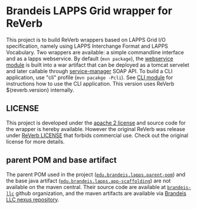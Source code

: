# Brandeis LAPPS Grid wrapper for ReVerb

This project is to build ReVerb wrappers based on LAPPS Grid I/O specification, namely using LAPPS Interchange Format and LAPPS Vocabulary.
Two wrappers are available: a simple commandline interface and as a lapps webservice.
By default (`mvn package`), the [webservice module](reverb-webservice) is built into a war artifact that can be deployed as a tomcat servelet and later callable through [service-manager](https://github.com/openlangrid/langrid) SOAP API.
To build a CLI application, use "cli" profile (`mvn pacakge -Pcli`). See [CLI module](reverb-cli) for instructions how to use the CLI application. 
This version uses ReVerb ${reverb.version} internally.

## LICENSE

This project is developed under the [apache 2 license](LICENSE) and source code for the wrapper is hereby available. However the original ReVerb was release under [ReVerb LICENSE](http://reverb.cs.washington.edu/LICENSE.txt) that forbids commercial use. Check out the original license for more details. 

## parent POM and base artifact

The parent POM used in the project ([`edu.brandeis.lapps.parent-pom`](https://github.com/brandeis-llc/lapps-parent-pom)) and the base java artifact ([`edu.brandeis.lapps.app-scaffolding`](https://github.com/brandeis-llc/lapps-app-scaffolding)) are not available on the maven central. Their source code are available at [`brandeis-llc`](https://github.com/brandeis-llc) github organization, and the maven artifacts are available via [Brandeis LLC nexus repository](http://morbius.cs-i.brandeis.edu:8081/).
